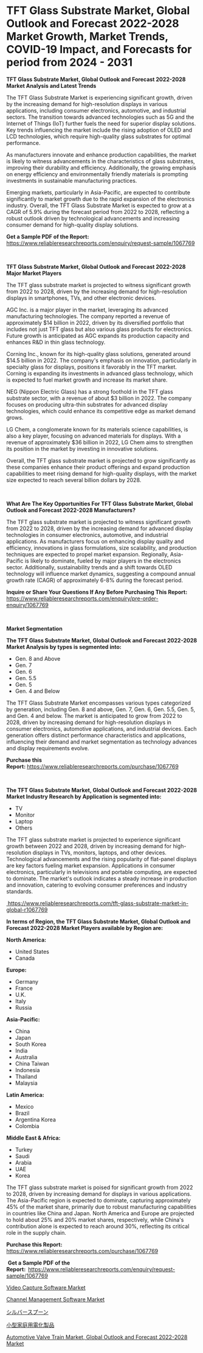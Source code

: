 <p><h1>TFT Glass Substrate Market, Global Outlook and Forecast 2022-2028 Market Growth, Market Trends, COVID-19 Impact, and Forecasts for period from 2024 - 2031</h1></p><p><strong>TFT Glass Substrate Market, Global Outlook and Forecast 2022-2028 Market Analysis and Latest Trends</strong></p>
<p><p>The TFT Glass Substrate Market is experiencing significant growth, driven by the increasing demand for high-resolution displays in various applications, including consumer electronics, automotive, and industrial sectors. The transition towards advanced technologies such as 5G and the Internet of Things (IoT) further fuels the need for superior display solutions. Key trends influencing the market include the rising adoption of OLED and LCD technologies, which require high-quality glass substrates for optimal performance.</p><p>As manufacturers innovate and enhance production capabilities, the market is likely to witness advancements in the characteristics of glass substrates, improving their durability and efficiency. Additionally, the growing emphasis on energy efficiency and environmentally friendly materials is prompting investments in sustainable manufacturing practices. </p><p>Emerging markets, particularly in Asia-Pacific, are expected to contribute significantly to market growth due to the rapid expansion of the electronics industry. Overall, the TFT Glass Substrate Market is expected to grow at a CAGR of 5.9% during the forecast period from 2022 to 2028, reflecting a robust outlook driven by technological advancements and increasing consumer demand for high-quality display solutions.</p></p>
<p><strong>Get a Sample PDF of the Report:&nbsp;</strong> <a href="https://www.reliableresearchreports.com/enquiry/request-sample/1067769">https://www.reliableresearchreports.com/enquiry/request-sample/1067769</a></p>
<p>&nbsp;</p>
<p><strong>TFT Glass Substrate Market, Global Outlook and Forecast 2022-2028 Major Market Players</strong></p>
<p><p>The TFT glass substrate market is projected to witness significant growth from 2022 to 2028, driven by the increasing demand for high-resolution displays in smartphones, TVs, and other electronic devices.</p><p>AGC Inc. is a major player in the market, leveraging its advanced manufacturing technologies. The company reported a revenue of approximately $14 billion in 2022, driven by its diversified portfolio that includes not just TFT glass but also various glass products for electronics. Future growth is anticipated as AGC expands its production capacity and enhances R&D in thin glass technology.</p><p>Corning Inc., known for its high-quality glass solutions, generated around $14.5 billion in 2022. The company's emphasis on innovation, particularly in specialty glass for displays, positions it favorably in the TFT market. Corning is expanding its investments in advanced glass technology, which is expected to fuel market growth and increase its market share.</p><p>NEG (Nippon Electric Glass) has a strong foothold in the TFT glass substrate sector, with a revenue of about $3 billion in 2022. The company focuses on producing ultra-thin substrates for advanced display technologies, which could enhance its competitive edge as market demand grows.</p><p>LG Chem, a conglomerate known for its materials science capabilities, is also a key player, focusing on advanced materials for displays. With a revenue of approximately $36 billion in 2022, LG Chem aims to strengthen its position in the market by investing in innovative solutions.</p><p>Overall, the TFT glass substrate market is projected to grow significantly as these companies enhance their product offerings and expand production capabilities to meet rising demand for high-quality displays, with the market size expected to reach several billion dollars by 2028.</p></p>
<p>&nbsp;</p>
<p><strong>What Are The Key Opportunities For TFT Glass Substrate Market, Global Outlook and Forecast 2022-2028 Manufacturers?</strong></p>
<p><p>The TFT glass substrate market is projected to witness significant growth from 2022 to 2028, driven by the increasing demand for advanced display technologies in consumer electronics, automotive, and industrial applications. As manufacturers focus on enhancing display quality and efficiency, innovations in glass formulations, size scalability, and production techniques are expected to propel market expansion. Regionally, Asia-Pacific is likely to dominate, fueled by major players in the electronics sector. Additionally, sustainability trends and a shift towards OLED technology will influence market dynamics, suggesting a compound annual growth rate (CAGR) of approximately 6-8% during the forecast period.</p></p>
<p><strong>Inquire or Share Your Questions If Any Before Purchasing This Report:</strong> <a href="https://www.reliableresearchreports.com/enquiry/pre-order-enquiry/1067769">https://www.reliableresearchreports.com/enquiry/pre-order-enquiry/1067769</a></p>
<p>&nbsp;</p>
<p><strong>Market Segmentation</strong></p>
<p><strong>The TFT Glass Substrate Market, Global Outlook and Forecast 2022-2028 Market Analysis by types is segmented into:</strong></p>
<p><ul><li>Gen. 8 and Above</li><li>Gen. 7</li><li>Gen. 6</li><li>Gen. 5.5</li><li>Gen. 5</li><li>Gen. 4 and Below</li></ul></p>
<p><p>The TFT Glass Substrate Market encompasses various types categorized by generation, including Gen. 8 and above, Gen. 7, Gen. 6, Gen. 5.5, Gen. 5, and Gen. 4 and below. The market is anticipated to grow from 2022 to 2028, driven by increasing demand for high-resolution displays in consumer electronics, automotive applications, and industrial devices. Each generation offers distinct performance characteristics and applications, influencing their demand and market segmentation as technology advances and display requirements evolve.</p></p>
<p><strong>Purchase this Report:&nbsp;</strong><a href="https://www.reliableresearchreports.com/purchase/1067769">https://www.reliableresearchreports.com/purchase/1067769</a></p>
<p>&nbsp;</p>
<p><strong>The TFT Glass Substrate Market, Global Outlook and Forecast 2022-2028 Market Industry Research by Application is segmented into:</strong></p>
<p><ul><li>TV</li><li>Monitor</li><li>Laptop</li><li>Others</li></ul></p>
<p><p>The TFT glass substrate market is projected to experience significant growth between 2022 and 2028, driven by increasing demand for high-resolution displays in TVs, monitors, laptops, and other devices. Technological advancements and the rising popularity of flat-panel displays are key factors fueling market expansion. Applications in consumer electronics, particularly in televisions and portable computing, are expected to dominate. The market's outlook indicates a steady increase in production and innovation, catering to evolving consumer preferences and industry standards.</p></p>
<p><a href="https://www.reliableresearchreports.com/tft-glass-substrate-market-in-global-r1067769">&nbsp;https://www.reliableresearchreports.com/tft-glass-substrate-market-in-global-r1067769</a></p>
<p><strong>In terms of Region, the TFT Glass Substrate Market, Global Outlook and Forecast 2022-2028 Market Players available by Region are:</strong></p>
<p>
    <p> <strong> North America: </strong>
        <ul>
            <li>United States</li>
            <li>Canada</li>
        </ul>
        </p> 
    <p> <strong> Europe: </strong>
        <ul>
            <li>Germany</li>
            <li>France</li>
            <li>U.K.</li>
            <li>Italy</li>
            <li>Russia</li>
        </ul>
        </p> 
    <p> <strong> Asia-Pacific: </strong>
        <ul>
            <li>China</li>
            <li>Japan</li>
            <li>South Korea</li>
            <li>India</li>
            <li>Australia</li>
            <li>China Taiwan</li>
            <li>Indonesia</li>
            <li>Thailand</li>
            <li>Malaysia</li>
        </ul>
        </p> 
    <p> <strong> Latin America: </strong>
        <ul>
            <li>Mexico</li>
            <li>Brazil</li>
            <li>Argentina Korea</li>
            <li>Colombia</li>
        </ul>
        </p> 
    <p> <strong> Middle East & Africa: </strong>
        <ul>
            <li>Turkey</li>
            <li>Saudi</li>
            <li>Arabia</li>
            <li>UAE</li>
            <li>Korea</li>
        </ul>
    </p>
    </p>
<p><p>The TFT glass substrate market is poised for significant growth from 2022 to 2028, driven by increasing demand for displays in various applications. The Asia-Pacific region is expected to dominate, capturing approximately 45% of the market share, primarily due to robust manufacturing capabilities in countries like China and Japan. North America and Europe are projected to hold about 25% and 20% market shares, respectively, while China's contribution alone is expected to reach around 30%, reflecting its critical role in the supply chain.</p></p>
<p><strong>Purchase this Report: </strong><a href="https://www.reliableresearchreports.com/purchase/1067769">https://www.reliableresearchreports.com/purchase/1067769</a></p>
<p>&nbsp;<strong>Get a Sample PDF of the Report:&nbsp;&nbsp;</strong><a href="https://www.reliableresearchreports.com/enquiry/request-sample/1067769">https://www.reliableresearchreports.com/enquiry/request-sample/1067769</a></p>
<p><strong></strong></p>
<p><p><a href="https://www.linkedin.com/pulse/video-capture-software-market-size-share-growth-analysis-type-pzumf?trackingId=SpId7gIdQ5%2BKiPEjVaidEA%3D%3D">Video Capture Software Market</a></p><p><a href="https://www.linkedin.com/pulse/channel-management-software-market-global-share-ranking-overall-0fvif?trackingId=yHRWkw5cR0eVfQnn7Q6aQQ%3D%3D">Channel Management Software Market</a></p><p><a href="https://medium.com/@alonzomoenrt8956/%E9%8A%80%E3%82%B9%E3%83%97%E3%83%BC%E3%83%B3%E3%81%AE%E5%B8%82%E5%A0%B4%E3%82%B7%E3%82%A7%E3%82%A2%E3%81%A8%E6%96%B0%E3%81%97%E3%81%84%E3%83%88%E3%83%AC%E3%83%B3%E3%83%89%E3%81%AE%E5%88%86%E6%9E%90-%E3%81%9D%E3%81%AE%E7%A8%AE%E9%A1%9E-%E7%94%A8%E9%80%94-%E6%9C%80%E7%B5%82%E4%BD%BF%E7%94%A8%E9%80%94%E3%81%8A%E3%82%88%E3%81%B32024%E5%B9%B4%E3%81%8B%E3%82%892031%E5%B9%B4%E3%81%BE%E3%81%A7%E3%81%AE%E4%BA%88%E6%B8%AC%E3%81%AB%E3%82%88%E3%82%8B-9ded7322ea16">シルバースプーン</a></p><p><a href="https://medium.com/@alonzomoenrt8956/%E5%B0%8F%E5%9E%8B%E5%AE%B6%E5%BA%AD%E7%94%A8%E6%A9%9F%E5%99%A8%E5%B8%82%E5%A0%B4%E8%AA%BF%E6%9F%BB%E5%A0%B1%E5%91%8A%E6%9B%B8-2031%E5%B9%B4%E3%81%BE%E3%81%A7%E3%81%AE%E5%B8%82%E5%A0%B4%E8%A6%8F%E6%A8%A1%E3%81%A8%E5%8F%8E%E7%9B%8A%E5%88%86%E6%9E%90%E3%82%92%E6%8E%A2%E3%82%8B-%E5%B0%8F%E5%9E%8B%E5%AE%B6%E5%BA%AD%E7%94%A8%E6%A9%9F%E5%99%A8%E5%B8%82%E5%A0%B4%E3%81%AF%E5%B9%B4%E5%B9%B3%E5%9D%87%E6%88%90%E9%95%B7%E7%8E%875-%E3%81%A7%E6%88%90%E9%95%B7%E3%81%97%E3%81%A6%E3%81%84%E3%81%BE%E3%81%99-44e2801e88a3">小型家庭用電化製品</a></p><p><a href="https://github.com/dringals/Market-Research-Report-List-5/blob/main/automotive-valve-train-market-global-outlook-and-forecast-2022-2028-market.md">Automotive Valve Train Market, Global Outlook and Forecast 2022-2028 Market</a></p></p>